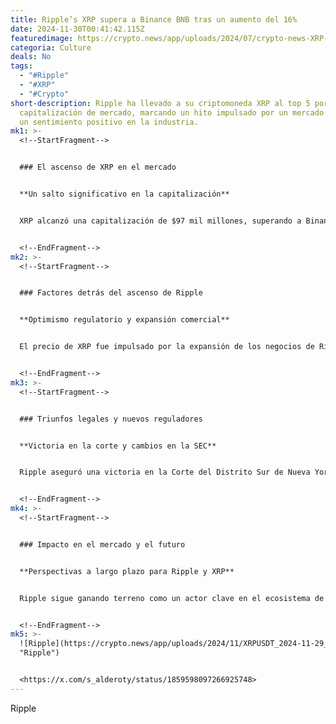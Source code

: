```yaml
---
title: Ripple’s XRP supera a Binance BNB tras un aumento del 16%
date: 2024-11-30T00:41:42.115Z
featuredimage: https://crypto.news/app/uploads/2024/07/crypto-news-XRP-option04-1380x820.webp
categoria: Culture
deals: No
tags:
  - "#Ripple"
  - "#XRP"
  - "#Crypto"
short-description: Ripple ha llevado a su criptomoneda XRP al top 5 por
  capitalización de mercado, marcando un hito impulsado por un mercado en alza y
  un sentimiento positivo en la industria.
mk1: >-
  <!--StartFragment-->


  ### El ascenso de XRP en el mercado


  **Un salto significativo en la capitalización**


  XRP alcanzó una capitalización de $97 mil millones, superando a Binance BNB con $95 mil millones. Este aumento coincidió con un rally del mercado de criptomonedas que llegó a un pico histórico de $3.5 billones. XRP experimentó un crecimiento del 15.8% en 24 horas y un impresionante 226% en los últimos 30 días, alcanzando un valor de $1.70 al momento de la publicación.


  <!--EndFragment-->
mk2: >-
  <!--StartFragment-->


  ### Factores detrás del ascenso de Ripple


  **Optimismo regulatorio y expansión comercial**


  El precio de XRP fue impulsado por la expansión de los negocios de Ripple, la mejora en las condiciones regulatorias y un optimismo general en el mercado. Además, Ripple introdujo su stablecoin RLUSD en el XRP Ledger y Ethereum, consolidándose en el espacio de las finanzas descentralizadas.


  <!--EndFragment-->
mk3: >-
  <!--StartFragment-->


  ### Triunfos legales y nuevos reguladores


  **Victoria en la corte y cambios en la SEC**


  Ripple aseguró una victoria en la Corte del Distrito Sur de Nueva York contra la SEC, logrando un fallo favorable respecto a las ventas minoristas de XRP y un acuerdo de $250 millones relacionado con ventas institucionales. Con la posible llegada de Paul Atkins como nuevo líder de la SEC, se anticipan cambios en la regulación criptográfica.


  <!--EndFragment-->
mk4: >-
  <!--StartFragment-->


  ### Impacto en el mercado y el futuro


  **Perspectivas a largo plazo para Ripple y XRP**


  Ripple sigue ganando terreno como un actor clave en el ecosistema de activos digitales. Si bien la SEC podría apelar, el apoyo de nuevos legisladores y avances tecnológicos podría impulsar aún más el precio y la adopción de XRP en el futuro cercano.


  <!--EndFragment-->
mk5: >-
  ![Ripple](https://crypto.news/app/uploads/2024/11/XRPUSDT_2024-11-29_20-19-18.png.webp
  "Ripple")


  <https://x.com/s_alderoty/status/1859598097266925748>
---
```

<!--StartFragment-->

Ripple

<!--EndFragment-->